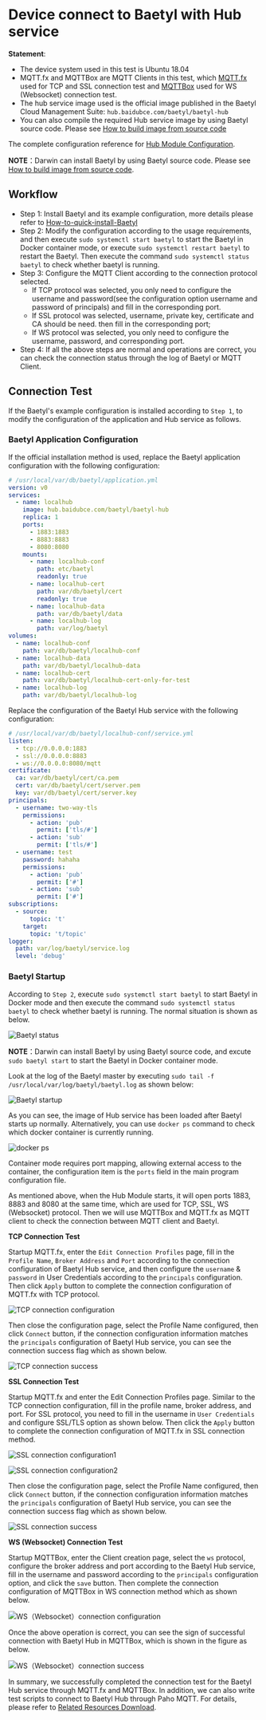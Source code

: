 # Device connect to Baetyl with Hub service

**Statement**:

- The device system used in this test is Ubuntu 18.04
- MQTT.fx and MQTTBox are MQTT Clients in this test, which [MQTT.fx](../Resources.md) used for TCP and SSL connection test and [MQTTBox](../Resources.md) used for WS (Websocket) connection test.
- The hub service image used is the official image published in the Baetyl Cloud Management Suite: `hub.baidubce.com/baetyl/baetyl-hub`
- You can also compile the required Hub service image by using Baetyl source code. Please see [How to build image from source code](../install/Build-from-Source.md)

The complete configuration reference for [Hub Module Configuration](./Config-interpretation.md).

**NOTE**：Darwin can install Baetyl by using Baetyl source code. Please see [How to build image from source code](../install/Build-from-Source.md).

## Workflow

- Step 1: Install Baetyl and its example configuration, more details please refer to [How-to-quick-install-Baetyl](../install/Quick-Install.md)
- Step 2: Modify the configuration according to the usage requirements, and then execute `sudo systemctl start baetyl` to start the Baetyl in Docker container mode, or execute `sudo systemctl restart baetyl` to restart the Baetyl. Then execute the command `sudo systemctl status baetyl` to check whether baetyl is running.
- Step 3: Configure the MQTT Client according to the connection protocol selected.
  - If TCP protocol was selected, you only need to configure the username and password(see the configuration option username and password of principals) and fill in the corresponding port.
  - If SSL protocol was selected, username, private key, certificate and CA should be need. then fill in the corresponding port;
  - If WS protocol was selected, you only need to configure the username, password, and corresponding port.
- Step 4: If all the above steps are normal and operations are correct, you can check the connection status through the log of Baetyl or MQTT Client.

## Connection Test

If the Baetyl's example configuration is installed according to `Step 1`, to modify the configuration of the application and Hub service as follows.

### Baetyl Application Configuration

If the official installation method is used, replace the Baetyl application configuration with the following configuration:

```yaml
# /usr/local/var/db/baetyl/application.yml
version: v0
services:
  - name: localhub
    image: hub.baidubce.com/baetyl/baetyl-hub
    replica: 1
    ports:
      - 1883:1883
      - 8883:8883
      - 8080:8080
    mounts:
      - name: localhub-conf
        path: etc/baetyl
        readonly: true
      - name: localhub-cert
        path: var/db/baetyl/cert
        readonly: true
      - name: localhub-data
        path: var/db/baetyl/data
      - name: localhub-log
        path: var/log/baetyl
volumes:
  - name: localhub-conf
    path: var/db/baetyl/localhub-conf
  - name: localhub-data
    path: var/db/baetyl/localhub-data
  - name: localhub-cert
    path: var/db/baetyl/localhub-cert-only-for-test
  - name: localhub-log
    path: var/db/baetyl/localhub-log
```

Replace the configuration of the Baetyl Hub service with the following configuration:

```yaml
# /usr/local/var/db/baetyl/localhub-conf/service.yml
listen:
  - tcp://0.0.0.0:1883
  - ssl://0.0.0.0:8883
  - ws://0.0.0.0:8080/mqtt
certificate:
  ca: var/db/baetyl/cert/ca.pem
  cert: var/db/baetyl/cert/server.pem
  key: var/db/baetyl/cert/server.key
principals:
  - username: two-way-tls
    permissions:
      - action: 'pub'
        permit: ['tls/#']
      - action: 'sub'
        permit: ['tls/#']
  - username: test
    password: hahaha
    permissions:
      - action: 'pub'
        permit: ['#']
      - action: 'sub'
        permit: ['#']
subscriptions:
  - source:
      topic: 't'
    target:
      topic: 't/topic'
logger:
  path: var/log/baetyl/service.log
  level: 'debug'
```

### Baetyl Startup

According to `Step 2`, execute `sudo systemctl start baetyl` to start Baetyl in Docker mode and then execute the command `sudo systemctl status baetyl` to check whether baetyl is running. The normal situation is shown as below.

![Baetyl status](../images/install/systemctl-status.png)

**NOTE**：Darwin can install Baetyl by using Baetyl source code, and excute `sudo baetyl start` to start the Baetyl in Docker container mode.

Look at the log of the Baetyl master by executing `sudo tail -f /usr/local/var/log/baetyl/baetyl.log` as shown below:

![Baetyl startup](../images/guides/connect/master-start-log.png)

As you can see, the image of Hub service has been loaded after Baetyl starts up normally. Alternatively, you can use `docker ps` command to check which docker container is currently running.

![docker ps](../images/guides/connect/docker-ps.png)

Container mode requires port mapping, allowing external access to the container, the configuration item is the `ports` field in the main program configuration file.

As mentioned above, when the Hub Module starts, it will open ports 1883, 8883 and 8080 at the same time, which are used for TCP, SSL, WS (Websocket) protocol. Then we will use MQTTBox and MQTT.fx as MQTT client to check the connection between MQTT client and Baetyl.

**TCP Connection Test**

Startup MQTT.fx, enter the `Edit Connection Profiles` page, fill in the `Profile Name`, `Broker Address` and `Port` according to the connection configuration of Baetyl Hub service, and then configure the `username` & `password` in User Credentials according to the `principals` configuration. Then click `Apply` button to complete the connection configuration of MQTT.fx with TCP protocol.

![TCP connection configuration](../images/guides/connect/mqttbox-tcp-connect-config.png)

Then close the configuration page, select the Profile Name configured, then click `Connect` button, if the connection configuration information matches the `principals` configuration of Baetyl Hub service, you can see the connection success flag which as shown below.

![TCP connection success](../images/guides/connect/mqttbox-tcp-connect-success.png)

**SSL Connection Test**

Startup MQTT.fx and enter the Edit Connection Profiles page. Similar to the TCP connection configuration, fill in the profile name, broker address, and port. For SSL protocol, you need to fill in the username in `User Credentials` and configure SSL/TLS option as shown below. Then click the `Apply` button to complete the connection configuration of MQTT.fx in SSL connection method.

![SSL connection configuration1](../images/guides/connect/mqttbox-ssl-connect-config1.png)

![SSL connection configuration2](../images/guides/connect/mqttbox-ssl-connect-config2.png)

Then close the configuration page, select the Profile Name configured, then click `Connect` button, if the connection configuration information matches the `principals` configuration of Baetyl Hub service, you can see the connection success flag which as shown below.

![SSL connection success](../images/guides/connect/mqttbox-ssl-connect-success.png)

**WS (Websocket) Connection Test**

Startup MQTTBox, enter the Client creation page, select the `ws` protocol, configure the broker address and port according to the Baetyl Hub service, fill in the username and password according to the `principals` configuration option, and click the `save` button. Then complete the connection configuration of MQTTBox in WS connection method which as shown below.

![WS（Websocket）connection configuration](../images/guides/connect/mqttbox-ws-connect-config.png)

Once the above operation is correct, you can see the sign of successful connection with Baetyl Hub in MQTTBox, which is shown in the figure as below.

![WS（Websocket）connection success](../images/guides/connect/mqttbox-ws-connect-success.png)

In summary, we successfully completed the connection test for the Baetyl Hub service through MQTT.fx and MQTTBox. In addition, we can also write test scripts to connect to Baetyl Hub through Paho MQTT. For details, please refer to [Related Resources Download](../Resources.md).
